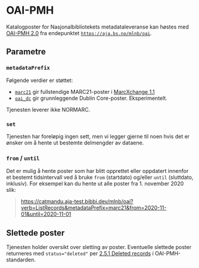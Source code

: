 # OAI-PMH

Katalogposter for Nasjonalbibliotekets metadataleveranse kan høstes med [OAI-PMH 2.0]( http://www.openarchives.org/OAI/2.0/openarchivesprotocol.htm) fra endepunktet
[`https://aja.bs.no/mlnb/oai`](https://aja.bs.no/mlnb/oai).

## Parametre

### `metadataPrefix`

Følgende verdier er støttet: 

* [`marc21`](https://catmandu.aja-test.bibbi.dev/mlnb/oai?verb=ListRecords&metadataPrefix=marc21) gir fullstendige MARC21-poster i [MarcXchange 1.1](https://www.loc.gov/standards/iso25577/marcxchange-1-1.xsd)
* [`oai_dc`](https://catmandu.aja-test.bibbi.dev/mlnb/oai?verb=ListRecords&metadataPrefix=oai_dc) gir grunnleggende Dublin Core-poster. Eksperimentelt.

Tjenesten leverer ikke NORMARC.

### `set`

Tjenesten har foreløpig ingen sett, men vi legger gjerne til noen hvis det er ønsker om å hente ut bestemte delmengder av dataene.

### `from` / `until`

Det er mulig å hente poster som har blitt opprettet eller oppdatert innenfor et bestemt tidsintervall ved å bruke `from` (startdato) og/eller `until` (sluttdato, inklusiv).
For eksempel kan du hente ut alle poster fra 1. november 2020 slik:

> https://catmandu.aja-test.bibbi.dev/mlnb/oai?verb=ListRecords&metadataPrefix=marc21&from=2020-11-01&until=2020-11-01

## Slettede poster

Tjenesten holder oversikt over sletting av poster. Eventuelle slettede poster returneres med `status="deleted"` per [2.5.1 Deleted records](http://www.openarchives.org/OAI/2.0/openarchivesprotocol.htm#deletion) i OAI-PMH-standarden.
